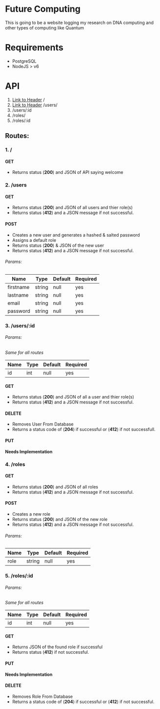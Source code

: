 # Future Computing

This is going to be a website logging my research on DNA computing and other types of computing like Quantum

# Requirements
* PostgreSQL
* NodeJS > v6

# API

1. [Link to Header](1-/) /
2. [Link to Header](2-/users/) /users/
3. /users/:id
4. /roles/
5. /roles/:id

## Routes:

### 1. /

#### GET
* Returns status (__200__) and JSON of API saying welcome


### 2. /users

#### GET
* Returns status (__200__) and JSON of all users and thier role(s)
* Returns status (__412__) and a JSON message if not successful.

#### POST
* Creates a new user and generates a hashed & salted password
* Assigns a default role
* Returns status (__200__) & JSON of the new user
* Returns status (__412__) and a JSON message if not successful.
###### Params:

| Name | Type | Default | Required |
|------|------|---------|----------|
| firstname | string | null | yes |
| lastname | string | null | yes |
| email | string | null | yes |
| password | string | null | yes |

### 3. /users/:id
###### Params:
*Same for all routes* 

| Name | Type | Default | Required |
|------|------|---------|----------|
| id | int | null | yes |

#### GET
* Returns status (__200__) and JSON of all a user and thier role(s)
* Returns status (__412__) and a JSON message if not successful.

#### DELETE
* Removes User From Database
* Returns a status code of (__204__) if successful or (__412__) if not successfull.

#### PUT
__Needs Implementation__


### 4. /roles

#### GET
* Returns  status (__200__) and JSON of all roles
* Returns status (__412__) and a JSON message if not successful.

#### POST
* Creates a new role
* Returns  status (__200__) and JSON of the new role
* Returns status (__412__) and a JSON message if not successful.
###### Params:

| Name | Type | Default | Required |
|------|------|---------|----------|
| role | string | null | yes |


### 5. /roles/:id
###### Params:
*Same for all routes* 

| Name | Type | Default | Required |
|------|------|---------|----------|
| id | int | null | yes |

#### GET
* Returns JSON of the found role if successful
* Returns status (__412__) if not successful.

#### PUT
__Needs Implementation__

#### DELETE
* Removes Role From Database
* Returns a status code of (__204__) if successful or (__412__) if not successful.